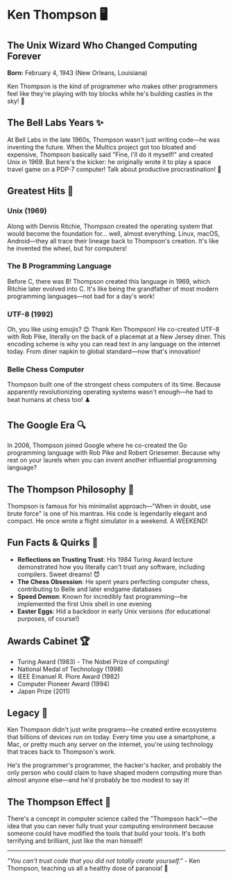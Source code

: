 # Ken Thompson 🖥️

## The Unix Wizard Who Changed Computing Forever

**Born:** February 4, 1943 (New Orleans, Louisiana)

Ken Thompson is the kind of programmer who makes other programmers feel like they're playing with toy blocks while he's building castles in the sky! 🏰

## The Bell Labs Years ✨

At Bell Labs in the late 1960s, Thompson wasn't just writing code—he was inventing the future. When the Multics project got too bloated and expensive, Thompson basically said "Fine, I'll do it myself!" and created Unix in 1969. But here's the kicker: he originally wrote it to play a space travel game on a PDP-7 computer! Talk about productive procrastination! 🚀

## Greatest Hits 🎵

### Unix (1969)
Along with Dennis Ritchie, Thompson created the operating system that would become the foundation for... well, almost everything. Linux, macOS, Android—they all trace their lineage back to Thompson's creation. It's like he invented the wheel, but for computers!

### The B Programming Language
Before C, there was B! Thompson created this language in 1969, which Ritchie later evolved into C. It's like being the grandfather of most modern programming languages—not bad for a day's work!

### UTF-8 (1992)
Oh, you like using emojis? 😊 Thank Ken Thompson! He co-created UTF-8 with Rob Pike, literally on the back of a placemat at a New Jersey diner. This encoding scheme is why you can read text in any language on the internet today. From diner napkin to global standard—now that's innovation!

### Belle Chess Computer
Thompson built one of the strongest chess computers of its time. Because apparently revolutionizing operating systems wasn't enough—he had to beat humans at chess too! ♟️

## The Google Era 🔍

In 2006, Thompson joined Google where he co-created the Go programming language with Rob Pike and Robert Griesemer. Because why rest on your laurels when you can invent another influential programming language?

## The Thompson Philosophy 🧘

Thompson is famous for his minimalist approach—"When in doubt, use brute force" is one of his mantras. His code is legendarily elegant and compact. He once wrote a flight simulator in a weekend. A WEEKEND!

## Fun Facts & Quirks 🎲

- **Reflections on Trusting Trust**: His 1984 Turing Award lecture demonstrated how you literally can't trust any software, including compilers. Sweet dreams! 😈
- **The Chess Obsession**: He spent years perfecting computer chess, contributing to Belle and later endgame databases
- **Speed Demon**: Known for incredibly fast programming—he implemented the first Unix shell in one evening
- **Easter Eggs**: Hid a backdoor in early Unix versions (for educational purposes, of course!)

## Awards Cabinet 🏆

- Turing Award (1983) - The Nobel Prize of computing!
- National Medal of Technology (1998)
- IEEE Emanuel R. Piore Award (1982)
- Computer Pioneer Award (1994)
- Japan Prize (2011)

## Legacy 🌟

Ken Thompson didn't just write programs—he created entire ecosystems that billions of devices run on today. Every time you use a smartphone, a Mac, or pretty much any server on the internet, you're using technology that traces back to Thompson's work.

He's the programmer's programmer, the hacker's hacker, and probably the only person who could claim to have shaped modern computing more than almost anyone else—and he'd probably be too modest to say it!

## The Thompson Effect 💫

There's a concept in computer science called the "Thompson hack"—the idea that you can never fully trust your computing environment because someone could have modified the tools that build your tools. It's both terrifying and brilliant, just like the man himself!

---

*"You can't trust code that you did not totally create yourself."* - Ken Thompson, teaching us all a healthy dose of paranoia! 🔐